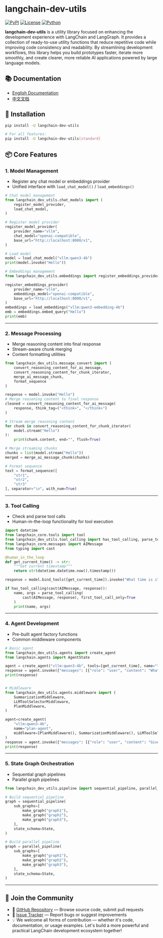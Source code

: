 # langchain-dev-utils

[![PyPI](https://img.shields.io/pypi/v/langchain-dev-utils.svg)](https://pypi.org/project/langchain-dev-utils/)
[![License](https://img.shields.io/badge/license-MIT-blue.svg)](https://github.com/your-username/langchain-dev-utils/blob/main/LICENSE)
[![Python](https://img.shields.io/badge/python-3.11%2B-blue)](https://www.python.org/downloads/)

**langchain-dev-utils** is a utility library focused on enhancing the development experience with LangChain and LangGraph. It provides a collection of ready-to-use utility functions that reduce repetitive code while improving code consistency and readability. By streamlining development workflows, this library helps you build prototypes faster, iterate more smoothly, and create clearer, more reliable AI applications powered by large language models.

## 📚 Documentation

- [English Documentation](https://tbice123123.github.io/langchain-dev-utils-docs/en/)
- [中文文档](https://tbice123123.github.io/langchain-dev-utils-docs/zh/)

## 🚀 Installation

```bash
pip install -U langchain-dev-utils

# For all features:
pip install -U langchain-dev-utils[standard]
```

## 📦 Core Features

### 1. **Model Management**

- Register any chat model or embeddings provider
- Unified interface with `load_chat_model()` / `load_embeddings()`

```python
# Chat model management
from langchain_dev_utils.chat_models import (
    register_model_provider,
    load_chat_model,
)

# Register model provider
register_model_provider(
    provider_name="vllm",
    chat_model="openai-compatible",
    base_url="http://localhost:8000/v1",
)

# Load model
model = load_chat_model("vllm:qwen3-4b")
print(model.invoke("Hello"))

# Embeddings management
from langchain_dev_utils.embeddings import register_embeddings_provider, load_embeddings

register_embeddings_provider(
    provider_name="vllm",
    embeddings_model="openai-compatible",
    base_url="http://localhost:8000/v1",
)
embeddings = load_embeddings("vllm:qwen3-embedding-4b")
emb = embeddings.embed_query("Hello")
print(emb)
```

---

### 2. **Message Processing**

- Merge reasoning content into final response
- Stream-aware chunk merging
- Content formatting utilities

```python
from langchain_dev_utils.message_convert import (
    convert_reasoning_content_for_ai_message,
    convert_reasoning_content_for_chunk_iterator,
    merge_ai_message_chunk,
    format_sequence
)

response = model.invoke("Hello")
# Merge reasoning content to final response
cleaned = convert_reasoning_content_for_ai_message(
    response, think_tag=("<think>", "</think>")
)

# Stream merge reasoning content
for chunk in convert_reasoning_content_for_chunk_iterator(
    model.stream("Hello")
):
    print(chunk.content, end="", flush=True)

# Merge streaming chunks
chunks = list(model.stream("Hello"))
merged = merge_ai_message_chunk(chunks)

# Format sequence
text = format_sequence([
    "str1",
    "str2",
    "str3"
], separator="\n", with_num=True)
```

---

### 3. **Tool Calling**

- Check and parse tool calls
- Human-in-the-loop functionality for tool execution

```python
import datetime
from langchain_core.tools import tool
from langchain_dev_utils.tool_calling import has_tool_calling, parse_tool_calling, human_in_the_loop
from langchain_core.messages import AIMessage
from typing import cast

@human_in_the_loop
def get_current_time() -> str:
    """Get current timestamp"""
    return str(datetime.datetime.now().timestamp())

response = model.bind_tools([get_current_time]).invoke("What time is it?")

if has_tool_calling(cast(AIMessage, response)):
    name, args = parse_tool_calling(
        cast(AIMessage, response), first_tool_call_only=True
    )
    print(name, args)
```

---

### 4. **Agent Development**

- Pre-built agent factory functions
- Common middleware components

```python
# Basic agent
from langchain_dev_utils.agents import create_agent
from langchain.agents import AgentState

agent = create_agent("vllm:qwen3-4b", tools=[get_current_time], name="time-agent")
response = agent.invoke({"messages": [{"role": "user", "content": "What time is it?"}]})
print(response)


# Middleware
from langchain_dev_utils.agents.middleware import (
    SummarizationMiddleware,
    LLMToolSelectorMiddleware,
    PlanMiddleware,
)

agent=create_agent(
    "vllm:qwen3-4b",
    name="plan-agent",
    middleware=[PlanMiddleware(), SummarizationMiddleware(), LLMToolSelectorMiddleware()]
)
response = agent.invoke({"messages": [{"role": "user", "content": "Give me a plan to travel to New York"}]}))
print(response)
```

---

### 5. **State Graph Orchestration**

- Sequential graph pipelines
- Parallel graph pipelines

```python
from langchain_dev_utils.pipeline import sequential_pipeline, parallel_pipeline

# Build sequential pipeline
graph = sequential_pipeline(
    sub_graphs=[
        make_graph("graph1"),
        make_graph("graph2"),
        make_graph("graph3"),
    ],
    state_schema=State,
)

# Build parallel pipeline
graph = parallel_pipeline(
    sub_graphs=[
        make_graph("graph1"),
        make_graph("graph2"),
        make_graph("graph3"),
    ],
    state_schema=State,
)
```

---

## 💬 Join the Community

- 🐙 [GitHub Repository](https://github.com/TBice123123/langchain-dev-utils) — Browse source code, submit pull requests
- 🐞 [Issue Tracker](https://github.com/TBice123123/langchain-dev-utils/issues) — Report bugs or suggest improvements
- 💡 We welcome all forms of contribution — whether it's code, documentation, or usage examples. Let's build a more powerful and practical LangChain development ecosystem together!
